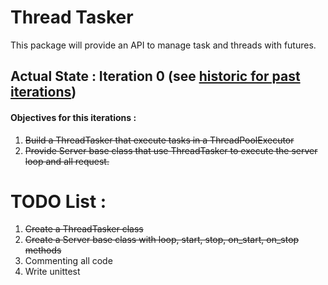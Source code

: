 # Thread Tasker
This package will provide an API to manage task and threads with futures.

## Actual State : Iteration 0 (see [historic for past iterations](https://github.com/Morgiver/thread-tasker/blob/main/iterations.md))

#### Objectives for this iterations :
1. ~~Build a ThreadTasker that execute tasks in a ThreadPoolExecutor~~
2. ~~Provide Server base class that use ThreadTasker to execute the server loop and all request.~~

# TODO List :
1. ~~Create a ThreadTasker class~~
2. ~~Create a Server base class with loop, start, stop, on_start, on_stop methods~~
3. Commenting all code
4. Write unittest
